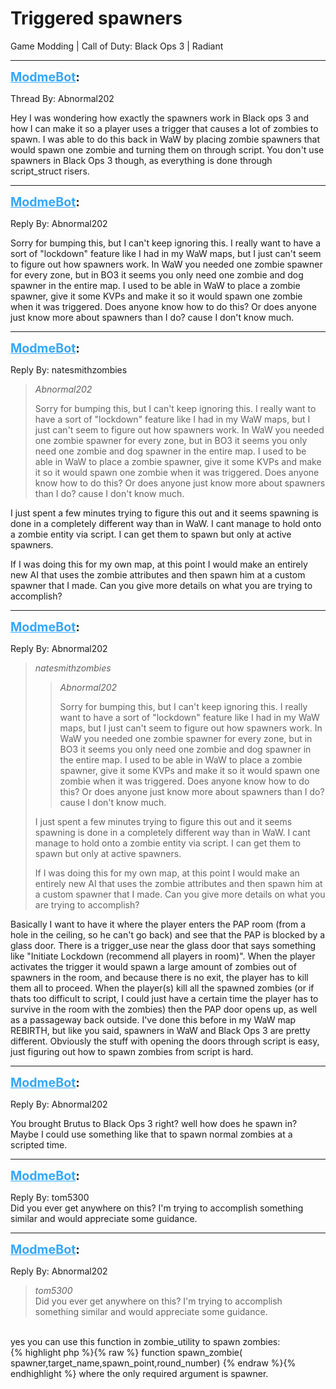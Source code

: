 # Triggered spawners
Game Modding | Call of Duty: Black Ops 3 | Radiant

---
<strong style="font-size: 1.4em;"><span style="text-decoration: underline;text-decoration-color: #34a7f9;"><span style="color:#34a7f9;">ModmeBot</span></span>:</strong>

<p>Thread By: Abnormal202<br /><p style="text-align:left;">Hey I was wondering how exactly the spawners work in Black ops 3 and how I can make it so a player uses a trigger that causes a lot of zombies to spawn. I was able to do this back in WaW by placing zombie spawners that would spawn one zombie and turning them on through script. You don&#39;t use spawners in Black Ops 3 though, as everything is done through script_struct risers.</p></p>

---
<strong style="font-size: 1.4em;"><span style="text-decoration: underline;text-decoration-color: #34a7f9;"><span style="color:#34a7f9;">ModmeBot</span></span>:</strong>

<p>Reply By: Abnormal202<br /><p style="text-align:left;">Sorry for bumping this, but I can&#39;t keep ignoring this. I really want to have a sort of &quot;lockdown&quot; feature like I had in my WaW maps, but I just can&#39;t seem to figure out how spawners work. In WaW you needed one zombie spawner for every zone, but in BO3 it seems you only need one zombie and dog spawner in the entire map. I used to be able in WaW to place a zombie spawner, give it some KVPs and make it so it would spawn one zombie when it was triggered. Does anyone know how to do this? Or does anyone just know more about spawners than I do? cause I don&#39;t know much.</p></p>

---
<strong style="font-size: 1.4em;"><span style="text-decoration: underline;text-decoration-color: #34a7f9;"><span style="color:#34a7f9;">ModmeBot</span></span>:</strong>

<p>Reply By: natesmithzombies<br /><blockquote><em>Abnormal202</em><p style="text-align:left;">Sorry for bumping this, but I can&#39;t keep ignoring this. I really want to have a sort of &quot;lockdown&quot; feature like I had in my WaW maps, but I just can&#39;t seem to figure out how spawners work. In WaW you needed one zombie spawner for every zone, but in BO3 it seems you only need one zombie and dog spawner in the entire map. I used to be able in WaW to place a zombie spawner, give it some KVPs and make it so it would spawn one zombie when it was triggered. Does anyone know how to do this? Or does anyone just know more about spawners than I do? cause I don&#39;t know much.</p></blockquote><p style="text-align:left;">I just spent a few minutes trying to figure this out and it seems spawning is done in a completely different way than in WaW. I cant manage to hold onto a zombie entity via script. I can get them to spawn but only at active spawners.</p><p style="text-align:left;"></p><p style="text-align:left;">If I was doing this for my own map, at this point I would make an entirely new AI that uses the zombie attributes and then spawn him at a custom spawner that I made. Can you give more details on what you are trying to accomplish?</p></p>

---
<strong style="font-size: 1.4em;"><span style="text-decoration: underline;text-decoration-color: #34a7f9;"><span style="color:#34a7f9;">ModmeBot</span></span>:</strong>

<p>Reply By: Abnormal202<br /><blockquote><em>natesmithzombies</em><blockquote><em>Abnormal202</em><p style="text-align:left;">Sorry for bumping this, but I can&#39;t keep ignoring this. I really want to have a sort of &quot;lockdown&quot; feature like I had in my WaW maps, but I just can&#39;t seem to figure out how spawners work. In WaW you needed one zombie spawner for every zone, but in BO3 it seems you only need one zombie and dog spawner in the entire map. I used to be able in WaW to place a zombie spawner, give it some KVPs and make it so it would spawn one zombie when it was triggered. Does anyone know how to do this? Or does anyone just know more about spawners than I do? cause I don&#39;t know much.</p></blockquote><p style="text-align:left;">I just spent a few minutes trying to figure this out and it seems spawning is done in a completely different way than in WaW. I cant manage to hold onto a zombie entity via script. I can get them to spawn but only at active spawners.</p><p style="text-align:left;"></p><p style="text-align:left;">If I was doing this for my own map, at this point I would make an entirely new AI that uses the zombie attributes and then spawn him at a custom spawner that I made. Can you give more details on what you are trying to accomplish?</p></blockquote><p style="text-align:left;">Basically I want to have it where the player enters the PAP room (from a hole in the ceiling, so he can&#39;t go back) and see that the PAP is blocked by a glass door. There is a trigger_use near the glass door that says something like &quot;Initiate Lockdown (recommend all players in room)&quot;. When the player activates the trigger it would spawn a large amount of zombies out of spawners in the room, and because there is no exit, the player has to kill them all to proceed. When the player(s) kill all the spawned zombies (or if thats too difficult to script, I could just have a certain time the player has to survive in the room with the zombies) then the PAP door opens up, as well as a passageway back outside. I&#39;ve done this before in my WaW map REBIRTH, but like you said, spawners in WaW and Black Ops 3 are pretty different. Obviously the stuff with opening the doors through script is easy, just figuring out how to spawn zombies from script is hard.</p></p>

---
<strong style="font-size: 1.4em;"><span style="text-decoration: underline;text-decoration-color: #34a7f9;"><span style="color:#34a7f9;">ModmeBot</span></span>:</strong>

<p>Reply By: Abnormal202<br /><p style="text-align:left;">You brought Brutus to Black Ops 3 right? well how does he spawn in? Maybe I could use something like that to spawn normal zombies at a scripted time.</p></p>

---
<strong style="font-size: 1.4em;"><span style="text-decoration: underline;text-decoration-color: #34a7f9;"><span style="color:#34a7f9;">ModmeBot</span></span>:</strong>

<p>Reply By: tom5300<br />Did you ever get anywhere on this? I&#39;m trying to accomplish something similar and would appreciate some guidance.</p>

---
<strong style="font-size: 1.4em;"><span style="text-decoration: underline;text-decoration-color: #34a7f9;"><span style="color:#34a7f9;">ModmeBot</span></span>:</strong>

<p>Reply By: Abnormal202<br /><blockquote><em>tom5300</em><br />Did you ever get anywhere on this? I&#39;m trying to accomplish something similar and would appreciate some guidance.</blockquote><br /> yes you can use this function in zombie_utility to spawn zombies:<br />{% highlight php %}{% raw %}
function spawn_zombie( spawner,target_name,spawn_point,round_number) 
{% endraw %}{% endhighlight %}
where the only required argument is spawner.</p>
